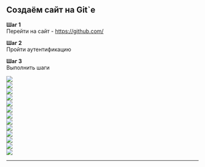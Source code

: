 ## Создаём сайт на Git`е  

**Шаг 1**  
Перейти на сайт - https://github.com/  

**Шаг 2**  
Пройти аутентификацию  

**Шаг 3**  
Выполнить шаги  

![](https://github.com/permCoding/colors/blob/main/images/page01.jpg)  
![](https://github.com/permCoding/colors/blob/main/images/page02.jpg)  
![](https://github.com/permCoding/colors/blob/main/images/page03.jpg)  
![](https://github.com/permCoding/colors/blob/main/images/page04.jpg)  
![](https://github.com/permCoding/colors/blob/main/images/page05.jpg)  
![](https://github.com/permCoding/colors/blob/main/images/page06.jpg)  
![](https://github.com/permCoding/colors/blob/main/images/page07.jpg)  
![](https://github.com/permCoding/colors/blob/main/images/page08.jpg)  
![](https://github.com/permCoding/colors/blob/main/images/page09.jpg)  
![](https://github.com/permCoding/colors/blob/main/images/page10.jpg)  
![](https://github.com/permCoding/colors/blob/main/images/page11.jpg)  
![](https://github.com/permCoding/colors/blob/main/images/page12.jpg)  
![](https://github.com/permCoding/colors/blob/main/images/page13.jpg)  

---  

